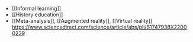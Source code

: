 - [[Informal learning]]
- [[History education]]
- [[Meta-analysis]],  [[Augmented reality]],  [[Virtual reality]]
  https://www.sciencedirect.com/science/article/abs/pii/S1747938X22000239